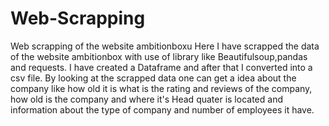 # Web-Scrapping
Web scrapping of the website ambitionboxu
Here I have scrapped the data of the website ambitionbox with use of library like Beautifulsoup,pandas and requests.
I have created a Dataframe and after that I converted into a csv file.
By looking at the scrapped data one can get a idea about the company like how old it is what is the rating and reviews of the company, how old is the company and where it's Head quater is located and information about the type of company and number of employees it have.
